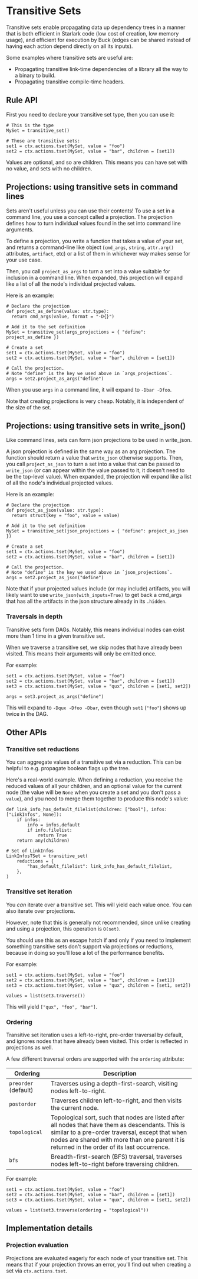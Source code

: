 # Transitive Sets

Transitive sets enable propagating data up dependency trees in a manner that is
both efficient in Starlark code (low cost of creation, low memory usage), and
efficient for execution by Buck (edges can be shared instead of having each
action depend directly on all its inputs).

Some examples where transitive sets are useful are:

- Propagating transitive link-time dependencies of a library all the way to a
  binary to build.
- Propagating transitive compile-time headers.

## Rule API

First you need to declare your transitive set type, then you can use it:

```starlark
# This is the type
MySet = transitive_set()

# Those are transitive sets:
set1 = ctx.actions.tset(MySet, value = "foo")
set2 = ctx.actions.tset(MySet, value = "bar", children = [set1])
```

Values are optional, and so are children. This means you can have set with no
value, and sets with no children.

## Projections: using transitive sets in command lines

Sets aren't useful unless you can use their contents! To use a set in a command
line, you use a concept called a projection. The projection defines how to turn
individual values found in the set into command line arguments.

To define a projection, you write a function that takes a value
of your set, and returns a command-line like object (`cmd_args`, `string`,
`attr.arg()` attributes, `artifact`, etc) or a list of them in whichever way
makes sense for your use case.

Then, you call `project_as_args` to turn a set into a value suitable for
inclusion in a command line. When expanded, this projection will expand like
a list of all the node's individual projected values.

Here is an example:

```starlark
# Declare the projection
def project_as_define(value: str.type):
  return cmd_args(value, format = "-D{}")

# Add it to the set definition
MySet = transitive_set(args_projections = { "define": project_as_define })

# Create a set
set1 = ctx.actions.tset(MySet, value = "foo")
set2 = ctx.actions.tset(MySet, value = "bar", children = [set1])

# Call the projection.
# Note "define" is the key we used above in `args_projections`.
args = set2.project_as_args("define")
```

When you use `args` in a command line, it will expand to `-Dbar -Dfoo`.

Note that creating projections is very cheap. Notably, it is independent of the
size of the set.

## Projections: using transitive sets in write_json()

Like command lines, sets can form json projections to be used in write_json.

A json projection is defined in the same way as an arg projection. The function
should return a value that `write_json` otherwise supports. Then, you call
`project_as_json` to turn a set into a value that can be passed to `write_json`
(or can appear within the value passed to it, it doesn't need to be the top-level
value). When expanded, the projection will expand like a list of all the node's
individual projected values.

Here is an example:

```starlark
# Declare the projection
def project_as_json(value: str.type):
  return struct(key = "foo", value = value)

# Add it to the set definition
MySet = transitive_set(json_projections = { "define": project_as_json })

# Create a set
set1 = ctx.actions.tset(MySet, value = "foo")
set2 = ctx.actions.tset(MySet, value = "bar", children = [set1])

# Call the projection.
# Note "define" is the key we used above in `json_projections`.
args = set2.project_as_json("define")
```

Note that if your projected values include (or may include) artifacts, you
will likely want to use `write_json(with_inputs=True)` to get back a cmd_args
that has all the artifacts in the json structure already in its `.hidden`.

### Traversals in depth

Transitive sets form DAGs. Notably, this means individual nodes can exist more
than 1 time in a given transitive set.

When we traverse a transitive set, we skip nodes that have already been
visited. This means their arguments will only be emitted once.

For example:

```starlark
set1 = ctx.actions.tset(MySet, value = "foo")
set2 = ctx.actions.tset(MySet, value = "bar", children = [set1])
set3 = ctx.actions.tset(MySet, value = "qux", children = [set1, set2])

args = set3.project_as_args("define")
```

This will expand to `-Dqux -Dfoo -Dbar`, even though `set1` (`"foo"`) shows up
twice in the DAG.

## Other APIs

### Transitive set reductions

You can aggregate values of a transitive set via a reduction. This can be
helpful to e.g. propagate boolean flags up the tree.

Here's a real-world example. When defining a reduction, you receive the reduced
values of all your children, and an optional value for the current node (the
value will be `None` when you create a set and you don't pass a `value`), and
you need to merge them together to produce this node's value:

```starlark
def link_info_has_default_filelist(children: ["bool"], infos: ["LinkInfos", None]):
    if infos:
        info = infos.default
        if info.filelist:
            return True
    return any(children)

# Set of LinkInfos
LinkInfosTSet = transitive_set(
    reductions = {
        "has_default_filelist": link_info_has_default_filelist,
    },
)
```

### Transitive set iteration

You *can* iterate over a transitive set. This will yield each value once. You
can also iterate over projections.

However, note that this is generally not recommended, since unlike creating and
using a projection, this operation is `O(set)`.

You should use this as an escape hatch if and only if you need to implement
something transitive sets don't support via projections or reductions, because
in doing so you'll lose a lot of the performance benefits.

For example:

```starlark
set1 = ctx.actions.tset(MySet, value = "foo")
set2 = ctx.actions.tset(MySet, value = "bar", children = [set1])
set3 = ctx.actions.tset(MySet, value = "qux", children = [set1, set2])

values = list(set3.traverse())
```

This will yield `["qux", "foo", "bar"]`.

### Ordering

Transitive set iteration uses a left-to-right, pre-order traversal by default, and ignores
nodes that have already been visited. This order is reflected in projections as well.

A few different traversal orders are supported with the `ordering` attribute:

| Ordering | Description |
| -------- | ----------- |
| `preorder` (default) | Traverses using a depth-first-search, visiting nodes left-to-right. |
| `postorder` | Traverses children left-to-right, and then visits the current node. |
| `topological` | Topological sort, such that nodes are listed after all nodes that have them as descendants. This is similar to a pre-order traversal, except that when nodes are shared with more than one parent it is returned in the order of its last occurrence. |
| `bfs` | Breadth-first-search (BFS) traversal, traverses nodes left-to-right before traversing children. |

For example:
```starlark
set1 = ctx.actions.tset(MySet, value = "foo")
set2 = ctx.actions.tset(MySet, value = "bar", children = [set1])
set3 = ctx.actions.tset(MySet, value = "qux", children = [set1, set2])

values = list(set3.traverse(ordering = "topological"))
```

## Implementation details

### Projection evaluation

Projections are evaluated eagerly for each node of your transitive set. This
means that if your projection throws an error, you'll find out when creating a
set via `ctx.actions.tset`.
